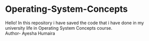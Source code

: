 # Operating-System-Concepts
Hello! In this repository i have saved the code that i have done in my university life in Operating System Concepts course.
<br>
Author- Ayesha Humaira
